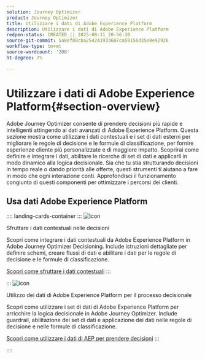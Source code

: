```yaml
---
solution: Journey Optimizer
product: Journey Optimizer
title: Utilizzare i dati di Adobe Experience Platform
description: Utilizzare i dati di Adobe Experience Platform
redpen-status: CREATED_||_2025-08-11_20-56-30
source-git-commit: 5a8ef88cba254241933607ca59156d35e0e92926
workflow-type: tm+mt
source-wordcount: '208'
ht-degree: 7%

---
```



# Utilizzare i dati di Adobe Experience Platform{#section-overview}

Adobe Journey Optimizer consente di prendere decisioni più rapide e intelligenti attingendo ai dati avanzati di Adobe Experience Platform. Questa sezione mostra come utilizzare i dati contestuali e i set di dati esterni per migliorare le regole di decisione e le formule di classificazione, per fornire esperienze cliente più personalizzate e di maggiore impatto. Scoprirai come definire e integrare i dati, abilitare le ricerche di set di dati e applicarli in modo dinamico alla logica decisionale. Sia che tu stia strutturando decisioni in tempo reale o dando priorità alle offerte, questi strumenti ti aiutano a fare in modo che ogni interazione conti. Approfondisci il funzionamento congiunto di questi componenti per ottimizzare i percorsi dei clienti.

## Usa dati Adobe Experience Platform

:::: landing-cards-container
:::
![icon](https://cdn.experienceleague.adobe.com/icons/puzzle-piece.svg?lang=it)

Sfruttare i dati contestuali nelle decisioni

Scopri come integrare i dati contestuali da Adobe Experience Platform in Adobe Journey Optimizer Decisioning. Include istruzioni dettagliate per definire schemi, creare flussi di dati e abilitare i dati per le regole di decisione e le formule di classificazione.

[Scopri come sfruttare i dati contestuali](../using/experience-decisioning/context-data.md)
:::

:::
![icon](https://cdn.experienceleague.adobe.com/icons/gear.svg?lang=it)

Utilizzo dei dati di Adobe Experience Platform per il processo decisionale

Scopri come utilizzare i set di dati di Adobe Experience Platform per arricchire la logica decisionale in Adobe Journey Optimizer. Include guardrail, abilitazione dei set di dati e applicazione dei dati nelle regole di decisione e nelle formule di classificazione.

[Scopri come utilizzare i dati di AEP per prendere decisioni](../using/experience-decisioning/aep-data-exd.md)
:::

::::
